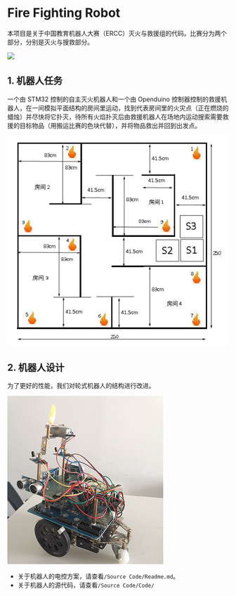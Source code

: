 # Fire Fighting Robot

本项目是关于中国教育机器人大赛（ERCC）灭火与救援组的代码。比赛分为两个部分，分别是灭火与搜救部分。

![](img/1.gif)

## 1. 机器人任务

一个由 STM32 控制的自主灭火机器人和一个由 Openduino 控制器控制的救援机器人，在一间模拟平面结构的房间里运动，找到代表房间里的火灾点（正在燃烧的蜡烛）并尽快将它扑灭，待所有火焰扑灭后由救援机器人在场地内运动搜索需要救援的目标物品（用搬运比赛的色块代替），并将物品救出并回到出发点。

![](img/1.jpg)

## 2. 机器人设计

为了更好的性能，我们对轮式机器人的结构进行改进。

![](img/2.jpg)

- 关于机器人的电控方案，请查看`/Source Code/Readme.md`。
- 关于机器人的源代码，请查看`/Source Code/Code/`

